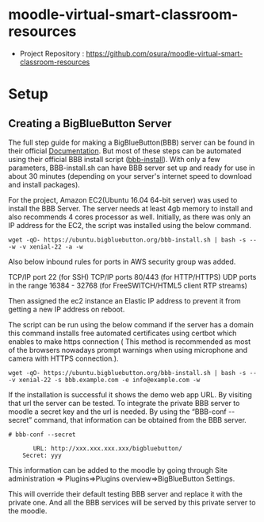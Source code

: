 # moodle-virtual-smart-classroom-resources
* Project Repository : https://github.com/osura/moodle-virtual-smart-classroom-resources
# Setup
## Creating a BigBlueButton Server
The full step guide for making a BigBlueButton(BBB) server can be found in their official [Documentation](https://docs.bigbluebutton.org/2.2/install.html). But most of these steps can be automated using their official BBB install script ([bbb-install](https://github.com/bigbluebutton/bbb-install)). With only a few parameters, BBB-install.sh can have BBB server set up and ready for use in about 30 minutes (depending on your server's internet speed to download and install packages).

For the project, Amazon EC2(Ubuntu 16.04 64-bit server) was used to install the BBB Server. The server needs at least 4gb memory to install and also recommends 4 cores processor as well. Initially, as there was only an IP address for the EC2, the script was installed using the below command.

```shell script
wget -qO- https://ubuntu.bigbluebutton.org/bbb-install.sh | bash -s -- -w -v xenial-22 -a -w
```

Also below inbound rules for ports in AWS security group was added.

TCP/IP port 22 (for SSH)
TCP/IP ports 80/443 (for HTTP/HTTPS)
UDP ports in the range 16384 - 32768 (for FreeSWITCH/HTML5 client RTP streams)

Then assigned the ec2 instance an Elastic IP address to prevent it from getting a new IP address on reboot.

The script can be run using the below command if the server has a domain this command installs free automated certificates using certbot which enables to make https connection ( This method is recommended as most of the browsers nowadays prompt warnings when using microphone and camera with HTTPS connection.).
``` shell script
wget -qO- https://ubuntu.bigbluebutton.org/bbb-install.sh | bash -s -- -v xenial-22 -s bbb.example.com -e info@example.com -w
```

If the installation is successful it shows the demo web app URL. By visiting that url the server can be tested. To integrate the private BBB server to moodle a secret key and the url is needed. By using the “BBB-conf --secret” command, that information can be obtained from the BBB server.

```shell script
# bbb-conf --secret

       URL: http://xxx.xxx.xxx.xxx/bigbluebutton/
    Secret: yyy
```

This information can be added to the moodle by going through  Site administration => Plugins=>Plugins overview=>BigBlueButton Settings.

This will override their default testing BBB server and replace it with the private one. And all the BBB services will be served by this private server to the moodle.
